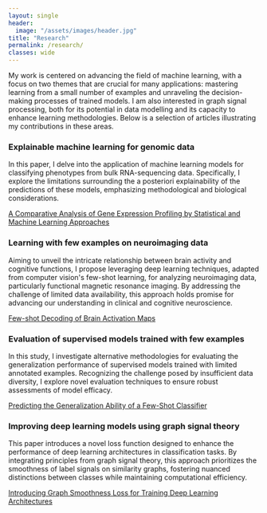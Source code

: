 ```yaml
---
layout: single
header:
  image: "/assets/images/header.jpg"
title: "Research"
permalink: /research/
classes: wide
---
```

My work is centered on advancing the field of machine learning, with a focus on two themes that are crucial for many applications: mastering learning from a small number of examples and unraveling the decision-making processes of trained models. I am also interested in graph signal processing, both for its potential in data modelling and its capacity to enhance learning methodologies. Below is a selection of articles illustrating my contributions in these areas.

### Explainable machine learning for genomic data
In this paper, I delve into the application of machine learning models for classifying phenotypes from bulk RNA-sequencing data. Specifically, I explore the limitations surrounding the a posteriori explainability of the predictions of these models, emphasizing methodological and biological considerations. 

[A Comparative Analysis of Gene Expression Profiling by Statistical and Machine Learning Approaches](https://arxiv.org/abs/2402.00926)

### Learning with few examples on neuroimaging data
Aiming to unveil the intricate relationship between brain activity and cognitive functions, I propose leveraging deep learning techniques, adapted from computer vision's few-shot learning, for analyzing neuroimaging data, particularly functional magnetic resonance imaging. By addressing the challenge of limited data availability, this approach holds promise for advancing our understanding in clinical and cognitive neuroscience. 

[Few-shot Decoding of Brain Activation Maps](https://ieeexplore.ieee.org/abstract/document/9616158)

### Evaluation of supervised models trained with few examples
In this study, I investigate alternative methodologies for evaluating the generalization performance of supervised models trained with limited annotated examples. Recognizing the challenge posed by insufficient data diversity, I explore novel evaluation techniques to ensure robust assessments of model efficacy. 

[Predicting the Generalization Ability of a Few-Shot Classifier](https://www.mdpi.com/2078-2489/12/1/29)

### Improving deep learning models using graph signal theory
This paper introduces a novel loss function designed to enhance the performance of deep learning architectures in classification tasks. By integrating principles from graph signal theory, this approach prioritizes the smoothness of label signals on similarity graphs, fostering nuanced distinctions between classes while maintaining computational efficiency.

[Introducing Graph Smoothness Loss for Training Deep Learning Architectures](https://ieeexplore.ieee.org/abstract/document/8755559)
